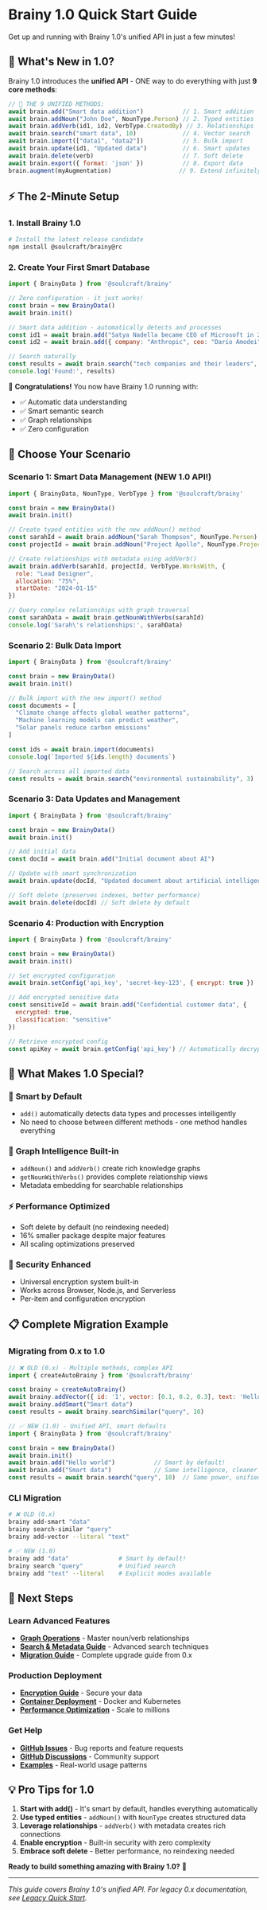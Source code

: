 # Brainy 1.0 Quick Start Guide

Get up and running with Brainy 1.0's unified API in just a few minutes!

## 🎉 What's New in 1.0?

Brainy 1.0 introduces the **unified API** - ONE way to do everything with just **9 core methods**:

```javascript
// 🎯 THE 9 UNIFIED METHODS:
await brain.add("Smart data addition")           // 1. Smart addition
await brain.addNoun("John Doe", NounType.Person) // 2. Typed entities  
await brain.addVerb(id1, id2, VerbType.CreatedBy) // 3. Relationships
await brain.search("smart data", 10)             // 4. Vector search
await brain.import(["data1", "data2"])           // 5. Bulk import
await brain.update(id1, "Updated data")          // 6. Smart updates
await brain.delete(verb)                         // 7. Soft delete
await brain.export({ format: 'json' })           // 8. Export data
brain.augment(myAugmentation)                   // 9. Extend infinitely!
```

## ⚡ The 2-Minute Setup

### 1. Install Brainy 1.0

```bash
# Install the latest release candidate
npm install @soulcraft/brainy@rc
```

### 2. Create Your First Smart Database

```javascript
import { BrainyData } from '@soulcraft/brainy'

// Zero configuration - it just works!
const brain = new BrainyData()
await brain.init()

// Smart data addition - automatically detects and processes
const id1 = await brain.add("Satya Nadella became CEO of Microsoft in 2014")
const id2 = await brain.add({ company: "Anthropic", ceo: "Dario Amodei", founded: 2021 })

// Search naturally
const results = await brain.search("tech companies and their leaders", 5)
console.log('Found:', results)
```

🎉 **Congratulations!** You now have Brainy 1.0 running with:
- ✅ Automatic data understanding
- ✅ Smart semantic search  
- ✅ Graph relationships
- ✅ Zero configuration

## 🎯 Choose Your Scenario

### Scenario 1: Smart Data Management (NEW 1.0 API!)

```javascript
import { BrainyData, NounType, VerbType } from '@soulcraft/brainy'

const brain = new BrainyData()
await brain.init()

// Create typed entities with the new addNoun() method
const sarahId = await brain.addNoun("Sarah Thompson", NounType.Person)
const projectId = await brain.addNoun("Project Apollo", NounType.Project)

// Create relationships with metadata using addVerb()
await brain.addVerb(sarahId, projectId, VerbType.WorksWith, {
  role: "Lead Designer",
  allocation: "75%",
  startDate: "2024-01-15"
})

// Query complex relationships with graph traversal
const sarahData = await brain.getNounWithVerbs(sarahId)
console.log('Sarah\'s relationships:', sarahData)
```

### Scenario 2: Bulk Data Import

```javascript
import { BrainyData } from '@soulcraft/brainy'

const brain = new BrainyData()
await brain.init()

// Bulk import with the new import() method
const documents = [
  "Climate change affects global weather patterns",
  "Machine learning models can predict weather", 
  "Solar panels reduce carbon emissions"
]

const ids = await brain.import(documents)
console.log(`Imported ${ids.length} documents`)

// Search across all imported data
const results = await brain.search("environmental sustainability", 3)
```

### Scenario 3: Data Updates and Management

```javascript
import { BrainyData } from '@soulcraft/brainy'

const brain = new BrainyData()
await brain.init()

// Add initial data
const docId = await brain.add("Initial document about AI")

// Update with smart synchronization
await brain.update(docId, "Updated document about artificial intelligence and machine learning")

// Soft delete (preserves indexes, better performance)
await brain.delete(docId) // Soft delete by default
```

### Scenario 4: Production with Encryption

```javascript
import { BrainyData } from '@soulcraft/brainy'

const brain = new BrainyData()
await brain.init()

// Set encrypted configuration
await brain.setConfig('api_key', 'secret-key-123', { encrypt: true })

// Add encrypted sensitive data
const sensitiveId = await brain.add("Confidential customer data", {
  encrypted: true,
  classification: "sensitive"
})

// Retrieve encrypted config
const apiKey = await brain.getConfig('api_key') // Automatically decrypted
```

## 🧠 What Makes 1.0 Special?

### 🎯 **Smart by Default**
- `add()` automatically detects data types and processes intelligently
- No need to choose between different methods - one method handles everything

### 🔗 **Graph Intelligence Built-in**  
- `addNoun()` and `addVerb()` create rich knowledge graphs
- `getNounWithVerbs()` provides complete relationship views
- Metadata embedding for searchable relationships

### ⚡ **Performance Optimized**
- Soft delete by default (no reindexing needed)
- 16% smaller package despite major features
- All scaling optimizations preserved

### 🔐 **Security Enhanced**
- Universal encryption system built-in
- Works across Browser, Node.js, and Serverless
- Per-item and configuration encryption

## 📋 Complete Migration Example

### Migrating from 0.x to 1.0

```javascript
// ❌ OLD (0.x) - Multiple methods, complex API
import { createAutoBrainy } from '@soulcraft/brainy'

const brainy = createAutoBrainy()
await brainy.addVector({ id: '1', vector: [0.1, 0.2, 0.3], text: 'Hello' })
await brainy.addSmart("Smart data")
const results = await brainy.searchSimilar("query", 10)

// ✅ NEW (1.0) - Unified API, smart defaults
import { BrainyData } from '@soulcraft/brainy'

const brain = new BrainyData()
await brain.init()
await brain.add("Hello world")           // Smart by default!
await brain.add("Smart data")            // Same intelligence, cleaner API
const results = await brain.search("query", 10)  // Same power, unified method
```

### CLI Migration

```bash
# ❌ OLD (0.x)
brainy add-smart "data"
brainy search-similar "query"  
brainy add-vector --literal "text"

# ✅ NEW (1.0) 
brainy add "data"              # Smart by default!
brainy search "query"          # Unified search
brainy add "text" --literal    # Explicit modes available
```

## 🚀 Next Steps

### Learn Advanced Features
- **[Graph Operations](../api-reference/graph-operations.md)** - Master noun/verb relationships
- **[Search & Metadata Guide](../user-guides/SEARCH_AND_METADATA_GUIDE.md)** - Advanced search techniques
- **[Migration Guide](../../MIGRATION.md)** - Complete upgrade guide from 0.x

### Production Deployment
- **[Encryption Guide](../user-guides/encryption.md)** - Secure your data
- **[Container Deployment](../deployment/containers.md)** - Docker and Kubernetes
- **[Performance Optimization](../optimization-guides/large-scale-optimizations.md)** - Scale to millions

### Get Help
- **[GitHub Issues](https://github.com/soulcraftlabs/brainy/issues)** - Bug reports and feature requests
- **[GitHub Discussions](https://github.com/soulcraftlabs/brainy/discussions)** - Community support
- **[Examples](../examples/)** - Real-world usage patterns

## 💡 Pro Tips for 1.0

1. **Start with add()** - It's smart by default, handles everything automatically
2. **Use typed entities** - `addNoun()` with `NounType` creates structured data  
3. **Leverage relationships** - `addVerb()` with metadata creates rich connections
4. **Enable encryption** - Built-in security with zero complexity
5. **Embrace soft delete** - Better performance, no reindexing needed

**Ready to build something amazing with Brainy 1.0?** 🚀

---

*This guide covers Brainy 1.0's unified API. For legacy 0.x documentation, see [Legacy Quick Start](quick-start-legacy.md).*